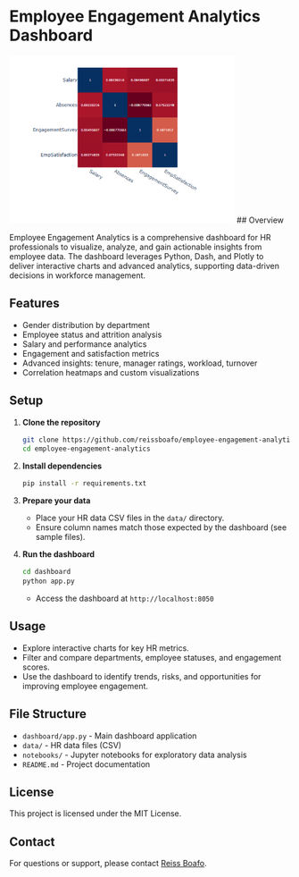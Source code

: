 # Employee Engagement Analytics Dashboard
<img src="images/correlation.png" height="300" />
## Overview

Employee Engagement Analytics is a comprehensive dashboard for HR professionals to visualize, analyze, and gain actionable insights from employee data. The dashboard leverages Python, Dash, and Plotly to deliver interactive charts and advanced analytics, supporting data-driven decisions in workforce management.

## Features

- Gender distribution by department
- Employee status and attrition analysis
- Salary and performance analytics
- Engagement and satisfaction metrics
- Advanced insights: tenure, manager ratings, workload, turnover
- Correlation heatmaps and custom visualizations

## Setup

1. **Clone the repository**
   ```bash
   git clone https://github.com/reissboafo/employee-engagement-analytics.git
   cd employee-engagement-analytics
   ```

2. **Install dependencies**
   ```bash
   pip install -r requirements.txt
   ```

3. **Prepare your data**
   - Place your HR data CSV files in the `data/` directory.
   - Ensure column names match those expected by the dashboard (see sample files).

4. **Run the dashboard**
   ```bash
   cd dashboard
   python app.py
   ```
   - Access the dashboard at `http://localhost:8050`

## Usage

- Explore interactive charts for key HR metrics.
- Filter and compare departments, employee statuses, and engagement scores.
- Use the dashboard to identify trends, risks, and opportunities for improving employee engagement.

## File Structure

- `dashboard/app.py` - Main dashboard application
- `data/` - HR data files (CSV)
- `notebooks/` - Jupyter notebooks for exploratory data analysis
- `README.md` - Project documentation

## License

This project is licensed under the MIT License.

## Contact

For questions or support, please contact [Reiss Boafo](mailto:reissboafo@live.com).
